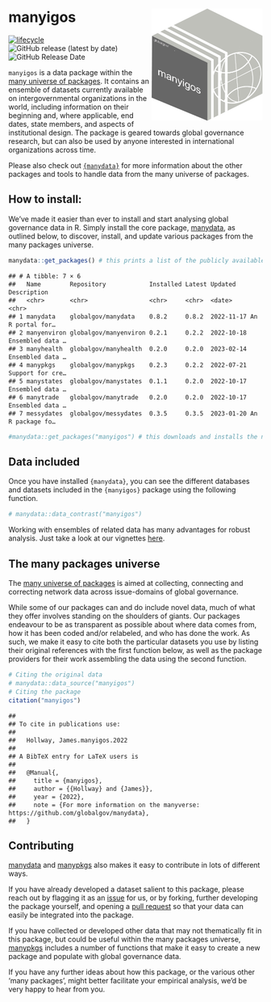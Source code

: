 
# manyigos <img src="man/figures/manyigoslogo.png" align="right" width="220"/>

<!-- badges: start -->

[![lifecycle](https://img.shields.io/badge/lifecycle-experimental-orange.svg)](https://www.tidyverse.org/lifecycle/#experimental)
![GitHub release (latest by
date)](https://img.shields.io/github/v/release/globalgov/manyhealth)
![GitHub Release
Date](https://img.shields.io/github/release-date/globalgov/manyhealth)
<!-- badges: end -->

`manyigos` is a data package within the [many universe of
packages](https://github.com/globalgov). It contains an ensemble of
datasets currently available on intergovernmental organizations in the
world, including information on their beginning and, where applicable,
end dates, state members, and aspects of institutional design. The
package is geared towards global governance research, but can also be
used by anyone interested in international organizations across time.

Please also check out
[`{manydata}`](https://github.com/globalgov/manydata) for more
information about the other packages and tools to handle data from the
many universe of packages.

## How to install:

We’ve made it easier than ever to install and start analysing global
governance data in R. Simply install the core package,
[manydata](https://github.com/globalgov/manydata), as outlined below, to
discover, install, and update various packages from the many packages
universe.

``` r
manydata::get_packages() # this prints a list of the publicly available data packages currently available
```

    ## # A tibble: 7 × 6
    ##   Name        Repository            Installed Latest Updated    Description     
    ##   <chr>       <chr>                 <chr>     <chr>  <date>     <chr>           
    ## 1 manydata    globalgov/manydata    0.8.2     0.8.2  2022-11-17 An R portal for…
    ## 2 manyenviron globalgov/manyenviron 0.2.1     0.2.2  2022-10-18 Ensembled data …
    ## 3 manyhealth  globalgov/manyhealth  0.2.0     0.2.0  2023-02-14 Ensembled data …
    ## 4 manypkgs    globalgov/manypkgs    0.2.3     0.2.2  2022-07-21 Support for cre…
    ## 5 manystates  globalgov/manystates  0.1.1     0.2.0  2022-10-17 Ensembled data …
    ## 6 manytrade   globalgov/manytrade   0.2.0     0.2.0  2022-10-17 Ensembled data …
    ## 7 messydates  globalgov/messydates  0.3.5     0.3.5  2023-01-20 An R package fo…

``` r
#manydata::get_packages("manyigos") # this downloads and installs the named package
```

## Data included

Once you have installed `{manydata}`, you can see the different
databases and datasets included in the `{manyigos}` package using the
following function.

``` r
# manydata::data_contrast("manyigos")
```

Working with ensembles of related data has many advantages for robust
analysis. Just take a look at our vignettes
[here](https://globalgov.github.io/manydata/articles/user.html).

## The many packages universe

The [many universe of packages](https://github.com/globalgov/manydata)
is aimed at collecting, connecting and correcting network data across
issue-domains of global governance.

While some of our packages can and do include novel data, much of what
they offer involves standing on the shoulders of giants. Our packages
endeavour to be as transparent as possible about where data comes from,
how it has been coded and/or relabeled, and who has done the work. As
such, we make it easy to cite both the particular datasets you use by
listing their original references with the first function below, as well
as the package providers for their work assembling the data using the
second function.

``` r
# Citing the original data
# manydata::data_source("manyigos")
# Citing the package
citation("manyigos")
```

    ## 
    ## To cite in publications use:
    ## 
    ##   Hollway, James.manyigos.2022
    ## 
    ## A BibTeX entry for LaTeX users is
    ## 
    ##   @Manual{,
    ##     title = {manyigos},
    ##     author = {{Hollway} and {James}},
    ##     year = {2022},
    ##     note = {For more information on the manyverse: https://github.com/globalgov/manydata},
    ##   }

## Contributing

[manydata](https://github.com/globalgov/manydata) and
[manypkgs](https://github.com/globalgov/manypkgs) also makes it easy to
contribute in lots of different ways.

If you have already developed a dataset salient to this package, please
reach out by flagging it as an
[issue](https://github.com/globalgov/manyigos/issues) for us, or by
forking, further developing the package yourself, and opening a [pull
request](https://github.com/globalgov/manyigos/pulls) so that your data
can easily be integrated into the package.

If you have collected or developed other data that may not thematically
fit in this package, but could be useful within the many packages
universe, [manypkgs](https://github.com/globalgov/manypkgs) includes a
number of functions that make it easy to create a new package and
populate with global governance data.

If you have any further ideas about how this package, or the various
other ‘many packages’, might better facilitate your empirical analysis,
we’d be very happy to hear from you.
